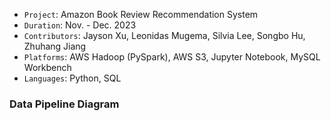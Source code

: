 - `Project`: Amazon Book Review Recommendation System
- `Duration`: Nov. - Dec. 2023
- `Contributors`: Jayson Xu, Leonidas Mugema, Silvia Lee, Songbo Hu, Zhuhang Jiang
- `Platforms`: AWS Hadoop (PySpark), AWS S3, Jupyter Notebook, MySQL Workbench
- `Languages`: Python, SQL

### Data Pipeline Diagram


